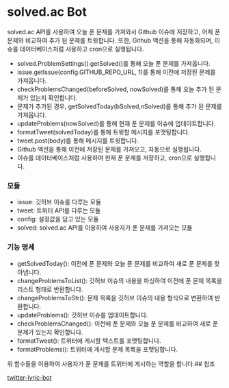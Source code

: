 # solved.ac Bot

solved.ac API를 사용하여 오늘 푼 문제를 가져와서 Github 이슈에 저장하고, 
어제 푼 문제와 비교하여 추가 된 문제를 트윗합니다. 
또한, Github 액션을 통해 자동화되며, 이슈를 데이터베이스처럼 사용하고 cron으로 실행됩니다.

- solved.ProblemSettings().getSolved()를 통해 오늘 푼 문제를 가져옵니다.
- issue.getIssue(config.GITHUB_REPO_URL, 1)를 통해 이전에 저장된 문제를 가져옵니다.
- checkProblemsChanged(beforeSolved, nowSolved)를 통해 오늘 추가 된 문제가 있는지 확인합니다.
- 문제가 추가된 경우, getSolvedToday(bSolved,nSolved)를 통해 추가 된 문제를 가져옵니다.
- updateProblems(nowSolved)를 통해 현재 푼 문제를 이슈에 업데이트합니다.
- formatTweet(solvedToday)를 통해 트윗할 메시지를 포맷팅합니다.
- tweet.post(body)를 통해 메시지를 트윗합니다.
- Github 액션을 통해 이전에 저장된 문제를 가져오고, 자동으로 실행됩니다.
- 이슈를 데이터베이스처럼 사용하여 현재 푼 문제를 저장하고, cron으로 실행됩니다.

### 모듈

- issue: 깃허브 이슈를 다루는 모듈
- tweet: 트위터 API를 다루는 모듈
- config: 설정값을 담고 있는 모듈
- solved: solved.ac API를 이용하여 사용자가 푼 문제를 가져오는 모듈

### 기능 명세

- getSolvedToday(): 이전에 푼 문제와 오늘 푼 문제를 비교하여 새로 푼 문제를 찾아냅니다.
- changeProblemsToList(): 깃허브 이슈의 내용을 파싱하여 이전에 푼 문제 목록을 리스트 형태로 반환합니다.
- changeProblemsToStr(): 문제 목록을 깃허브 이슈의 내용 형식으로 변환하여 반환합니다.
- updateProblems(): 깃허브 이슈를 업데이트합니다.
- checkProblemsChanged(): 이전에 푼 문제와 오늘 푼 문제를 비교하여 새로 푼 문제가 있는지 확인합니다.
- formatTweet(): 트위터에 게시할 텍스트를 포맷팅합니다.
- formatProblems(): 트위터에 게시할 문제 목록을 포맷팅합니다.

위 함수들을 이용하여 사용자가 푼 문제를 트위터에 게시하는 역할을 합니다.## 참조

[twitter-lyric-bot](https://github.com/ryanking13/twitter-lyric-bot)

